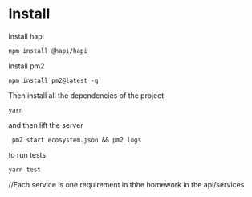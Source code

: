 
# Install

Install hapi

```
npm install @hapi/hapi 
```


Install pm2 

```
npm install pm2@latest -g

```

Then install all the dependencies of the project

```
yarn
```

and then lift the server 

```
 pm2 start ecosystem.json && pm2 logs
```

to run tests

```
yarn test 
```

//Each service is one requirement in thhe homework in the api/services